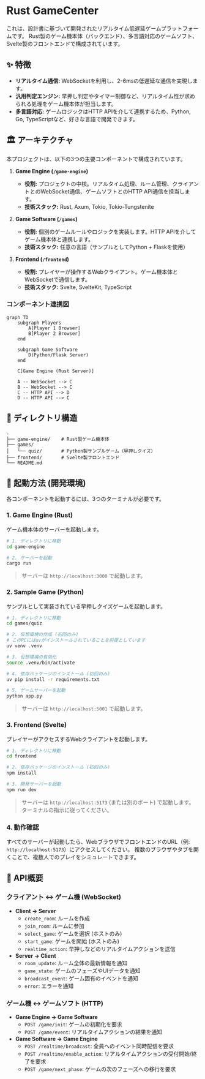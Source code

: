# Rust GameCenter

これは、設計書に基づいて開発されたリアルタイム低遅延ゲームプラットフォームです。
Rust製のゲーム機本体（バックエンド）、多言語対応のゲームソフト、Svelte製のフロントエンドで構成されています。

## ✨ 特徴

- **リアルタイム通信:** WebSocketを利用し、2-6msの低遅延な通信を実現します。
- **汎用判定エンジン:** 早押し判定やタイマー制御など、リアルタイム性が求められる処理をゲーム機本体が担当します。
- **多言語対応:** ゲームロジックはHTTP APIを介して連携するため、Python, Go, TypeScriptなど、好きな言語で開発できます。

## 🏛️ アーキテクチャ

本プロジェクトは、以下の3つの主要コンポーネントで構成されています。

1.  **Game Engine (`/game-engine`)**
    -   **役割:** プロジェクトの中核。リアルタイム処理、ルーム管理、クライアントとのWebSocket通信、ゲームソフトとのHTTP API通信を担当します。
    -   **技術スタック:** Rust, Axum, Tokio, Tokio-Tungstenite

2.  **Game Software (`/games`)**
    -   **役割:** 個別のゲームルールやロジックを実装します。HTTP APIを介してゲーム機本体と連携します。
    -   **技術スタック:** 任意の言語（サンプルとしてPython + Flaskを使用）

3.  **Frontend (`/frontend`)**
    -   **役割:** プレイヤーが操作するWebクライアント。ゲーム機本体とWebSocketで通信します。
    -   **技術スタック:** Svelte, SvelteKit, TypeScript

### コンポーネント連携図

```mermaid
graph TD
    subgraph Players
        A[Player 1 Browser]
        B[Player 2 Browser]
    end

    subgraph Game Software
        D(Python/Flask Server)
    end

    C[Game Engine (Rust Server)]

    A -- WebSocket --> C
    B -- WebSocket --> C
    C -- HTTP API --> D
    D -- HTTP API --> C
```

## 📁 ディレクトリ構造

```
.
├── game-engine/    # Rust製ゲーム機本体
├── games/
│   └── quiz/       # Python製サンプルゲーム（早押しクイズ）
├── frontend/       # Svelte製フロントエンド
└── README.md
```

## 🚀 起動方法 (開発環境)

各コンポーネントを起動するには、3つのターミナルが必要です。

### 1. Game Engine (Rust)

ゲーム機本体のサーバーを起動します。

```bash
# 1. ディレクトリに移動
cd game-engine

# 2. サーバーを起動
cargo run
```
> サーバーは `http://localhost:3000` で起動します。

### 2. Sample Game (Python)

サンプルとして実装されている早押しクイズゲームを起動します。

```bash
# 1. ディレクトリに移動
cd games/quiz

# 2. 仮想環境の作成 (初回のみ)
# このPCにはuvがインストールされていることを前提としています
uv venv .venv

# 3. 仮想環境の有効化
source .venv/bin/activate

# 4. 依存パッケージのインストール (初回のみ)
uv pip install -r requirements.txt

# 5. ゲームサーバーを起動
python app.py
```
> サーバーは `http://localhost:5001` で起動します。

### 3. Frontend (Svelte)

プレイヤーがアクセスするWebクライアントを起動します。

```bash
# 1. ディレクトリに移動
cd frontend

# 2. 依存パッケージのインストール (初回のみ)
npm install

# 3. 開発サーバーを起動
npm run dev
```
> サーバーは `http://localhost:5173` (または別のポート) で起動します。ターミナルの指示に従ってください。

### 4. 動作確認

すべてのサーバーが起動したら、WebブラウザでフロントエンドのURL（例: `http://localhost:5173`）にアクセスしてください。
複数のブラウザやタブを開くことで、複数人でのプレイをシミュレートできます。

## 📝 API概要

### クライアント ↔ ゲーム機 (WebSocket)

-   **Client → Server**
    -   `create_room`: ルームを作成
    -   `join_room`: ルームに参加
    -   `select_game`: ゲームを選択 (ホストのみ)
    -   `start_game`: ゲームを開始 (ホストのみ)
    -   `realtime_action`: 早押しなどのリアルタイムアクションを送信
-   **Server → Client**
    -   `room_update`: ルーム全体の最新情報を通知
    -   `game_state`: ゲームのフェーズやUIデータを通知
    -   `broadcast_event`: ゲーム固有のイベントを通知
    -   `error`: エラーを通知

### ゲーム機 ↔ ゲームソフト (HTTP)

-   **Game Engine → Game Software**
    -   `POST /game/init`: ゲームの初期化を要求
    -   `POST /game/event`: リアルタイムアクションの結果を通知
-   **Game Software → Game Engine**
    -   `POST /realtime/broadcast`: 全員へのイベント同時配信を要求
    -   `POST /realtime/enable_action`: リアルタイムアクションの受付開始/終了を要求
    -   `POST /game/next_phase`: ゲームの次のフェーズへの移行を要求
